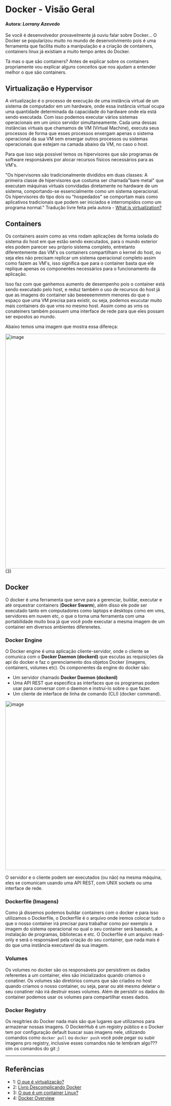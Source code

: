 # Docker - Visão Geral

#### **Autora**: *Lorrany Azevedo*

Se você é desenvolvedor provavelmente já ouviu falar sobre Docker... O Docker se popularizou muito no mundo de desenvolvimento pois é uma ferramenta que facilita muito a manipulação e a criação de containers, containers linux já existiam a muito tempo antes do Docker.

Tá mas o que são containers? Antes de explicar sobre os containers propriamente vou explicar alguns conceitos que nos ajudam a entender melhor o que são containers.


## Virtualização e Hypervisor 

A virtualização é o processo de execução de uma instância virtual de um sistema de computador em um hardware, onde essa instância virtual ocupa uma quantidade determinada da capacidade do hardware onde ela está sendo executada. Com isso podemos executar vários sistemas operacionais em um único servidor simultaneamente. Cada uma dessas instâncias virtuais que chamamos de VM (Virtual Machine), executa seus processos de forma que esses processos enxergam apenas o sistema operacional da sua VM sem enxergar outros processos ou sistemas operacionais que estejam na camada abaixo da VM, no caso o host.

Para que isso seja possível temos os hipervisores que são programas de software responsáveis por alocar recursos físicos necessários para as VM's.

"Os hipervisores são tradicionalmente divididos em duas classes: A primeira classe de hipervisores  que costuma ser chamada"bare metal" que executam máquinas virtuais convidadas diretamente no hardware de um sistema, comportando-se essencialmente como um sistema operacional. Os hipervisores do tipo dois ou "hospedados" se comportam mais como aplicativos tradicionais que podem ser iniciados e interrompidos como um programa normal." Tradução livre feita pela autora - [What is virtualization?](https://opensource.com/resources/virtualization)

## Containers

Os containers assim como as vms rodam aplicações de forma isolada do sistema do host em que estão sendo executados, para o mundo exterior eles podem parecer seu próprio sistema completo, entretanto diferentemente das VM's os containers compartilham o kernel do host, ou seja eles não precisam replicar um sistema operacional completo assim como fazem as VM's, isso significa que para o container basta que ele replique apenas os componentes necessários para o funcionamento da aplicação.

Isso faz com que ganhemos aumento de desempenho pois o container está sendo executado pelo host, e reduz também o uso de recursos do host já que as imagens do container são beeeeeemmmm menores do que o espaço que uma VM precisa para existir, ou seja, podemos exucutar muito mais containers do que vms no mesmo host. Assim como as vms os conateiners também possuem uma interface de rede para que eles possam ser expostos ao mundo. 

Abaixo temos uma imagem que mostra essa difereça:

<img width="734" alt="image" src="https://user-images.githubusercontent.com/30262806/189227284-a74b07d0-bc08-46a2-8351-d223d8f55341.png"> (3)

## Docker

O docker é uma ferramenta que serve para a gerenciar, buildar, executar e até orquestrar containers (**Docker Swarm**), além disso ele pode ser executado tanto em computadores como laptops e desktops como em vms, servidores em nuvem etc, o que o torna uma ferramenta com uma portabilidade muito boa já que você pode executar a mesma imagem de um container em diversos ambientes diferenetes. 

### Docker Engine 

O Docker engine é uma aplicação cliente-servidor, onde o cliente se comunica com o **Docker Daemon (dockerd)** que escutas as requisições da api do docker e faz o gerenciamento dos objetos Docker (imagens, containers, volumes etc). Os componentes da engine do docker são:
	
- Um servidor chamado **Docker Daemon (dockerd)** 
- Uma API REST que especifica as interfaces que os programas podem usar para conversar com o daemon e instruí-lo sobre o que fazer.
- Um cliente de interface de linha de comando (CLI) (docker command).

<img width="529" alt="image" src="https://user-images.githubusercontent.com/30262806/189550518-440bbd1d-1621-4149-b8d2-19b2c246ae74.png">


O servidor e o cliente podem ser executados (ou não) na mesma máquina, eles se comunicam usando uma API REST, com UNIX sockets ou uma interface de rede.

### Dockerfile (Imagens)

Como já dissemos podemos buildar containers com o docker e para isso utilizamos o Dockerfile, o Dockerfile é o arquivo onde iremos colocar tudo o que o nosso container irá precisar para trabalhar como por exemplo a imagem do sistema operacional no qual o seu container será baseado, a instalação de programas, bibliotecas e etc. O Dockerfile é um arquivo read-only e será o responsável pela criação do seu container, que nada mais é do que uma instância executavel da sua imagem.

### Volumes

Os volumes no docker são os responsáveis por persistirem os dados referentes a um container, eles são inicializados quando criamos o conatiner. Os volumes são diretórios comuns que são criados no host quando criamos o nosso container, ou seja, parar ou até mesmo deletar o seu conatiner não irá destruir esses volumes. Além de persistir os dados do container podemos usar os volumes para compartilhar esses dados.

### Docker Registry

Os resgitries do Docker nada mais são que lugares que utilizamos para armazenar nossas imagens. O DockerHub é um registry público e o Docker tem por configuração default buscar suas imagens nele, utilizando comandos como ```docker pull``` ou ```docker push``` você pode pegar ou subir imagens pro registry, inclusive esses comandos não te lembram algo??? sim os comandos do git ;)


-----------------------------------
## Referências

- 1: [O que é virtualização?](https://www.redhat.com/pt-br/topics/virtualization/what-is-virtualization)
- 2: [Livro Descomplicando Docker](https://livro.descomplicandodocker.com.br/chapters/chapter_01.html)
- 3: [O que é um container Linux?](https://www.redhat.com/pt-br/topics/containers/whats-a-linux-container)
- 4: [Docker Overview](https://docs.docker.com/get-started/overview/)
